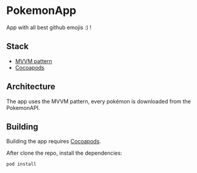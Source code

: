 # PokemonApp

App with all best github emojis :) !

## Stack

- [MVVM pattern](MVVM)
- [Cocoapods](https://cocoapods.org/)

## Architecture

The app uses the MVVM pattern, every pokémon is downloaded from the PokemonAPI.

## Building

Building the app requires [Cocoapods](https://cocoapods.org/).

After clone the repo, install the dependencies:

```
pod install
```
